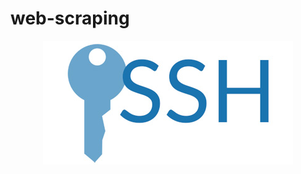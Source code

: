 # web-scraping


<p align="center">
<img src="https://github.com/tronicanet/paramiko/blob/master/ssh-key.jpg" />
</p>
